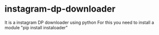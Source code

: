 # instagram-dp-downloader

It is a instagram DP downloader using python
For this you need to install a module
"pip install instaloader"
